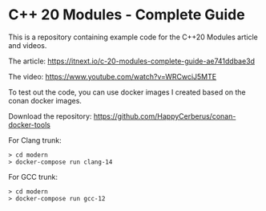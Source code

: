# C++ 20 Modules - Complete Guide

This is a repository containing example code for the C++20 Modules article and 
videos.

The article: https://itnext.io/c-20-modules-complete-guide-ae741ddbae3d

The video: https://www.youtube.com/watch?v=WRCwciJ5MTE

To test out the code, you can use docker images I created based on the conan 
docker images.

Download the repository: https://github.com/HappyCerberus/conan-docker-tools

For Clang trunk:

```
> cd modern
> docker-compose run clang-14
```

For GCC trunk:

```
> cd modern
> docker-compose run gcc-12
```
